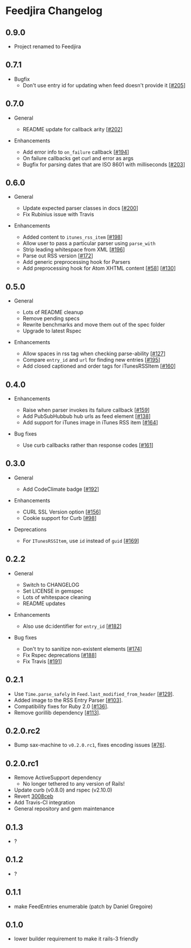 # Feedjira Changelog

## 0.9.0

* Project renamed to Feedjira

## 0.7.1

* Bugfix
  * Don't use entry id for updating when feed doesn't provide it [[#205][]]

[#205]: https://github.com/pauldix/feedzirra/pull/205

## 0.7.0

* General
  * README update for callback arity [[#202][]]

* Enhancements
  * Add error info to `on_failure` callback [[#194][]]
  * On failure callbacks get curl and error as args
  * Bugfix for parsing dates that are ISO 8601 with milliseconds [[#203][]]

[#194]: https://github.com/pauldix/feedzirra/pull/194
[#202]: https://github.com/pauldix/feedzirra/pull/202
[#203]: https://github.com/pauldix/feedzirra/pull/203

## 0.6.0

* General
  * Update expected parser classes in docs [[#200][]]
  * Fix Rubinius issue with Travis

* Enhancements
  * Added content to `itunes_rss_item` [[#198][]]
  * Allow user to pass a particular parser using `parse_with`
  * Strip leading whitespace from XML [[#196][]]
  * Parse out RSS version [[#172][]]
  * Add generic preprocessing hook for Parsers
  * Add preprocessing hook for Atom XHTML content [[#58][]] [[#130][]]

[#58]: https://github.com/pauldix/feedzirra/pull/58
[#130]: https://github.com/pauldix/feedzirra/issues/130
[#172]: https://github.com/pauldix/feedzirra/issues/172
[#196]: https://github.com/pauldix/feedzirra/pull/196
[#198]: https://github.com/pauldix/feedzirra/pull/198
[#200]: https://github.com/pauldix/feedzirra/pull/200

## 0.5.0

* General
  * Lots of README cleanup
  * Remove pending specs
  * Rewrite benchmarks and move them out of the spec folder
  * Upgrade to latest Rspec

* Enhancements
  * Allow spaces in rss tag when checking parse-ability [[#127][]]
  * Compare `entry_id` and `url` for finding new entries [[#195][]]
  * Add closed captioned and order tags for iTunesRSSItem [[#160][]]

[#127]: https://github.com/pauldix/feedzirra/pull/127
[#160]: https://github.com/pauldix/feedzirra/pull/160
[#195]: https://github.com/pauldix/feedzirra/pull/195

## 0.4.0

* Enhancements
  * Raise when parser invokes its failure callback [[#159][]]
  * Add PubSubHubbub hub urls as feed element [[#138][]]
  * Add support for iTunes image in iTunes RSS item [[#164][]]

* Bug fixes
  * Use curb callbacks rather than response codes [[#161][]]

[#138]: https://github.com/pauldix/feedzirra/pull/138
[#159]: https://github.com/pauldix/feedzirra/issues/159
[#161]: https://github.com/pauldix/feedzirra/pull/161
[#164]: https://github.com/pauldix/feedzirra/pull/164

## 0.3.0

* General
  * Add CodeClimate badge [[#192][]]

* Enhancements
  * CURL SSL Version option [[#156][]]
  * Cookie support for Curb [[#98][]]

* Deprecations
  * For `ITunesRSSItem`, use `id` instead of `guid` [[#169][]]

[#98]: https://github.com/pauldix/feedzirra/pull/98
[#156]: https://github.com/pauldix/feedzirra/pull/156
[#169]: https://github.com/pauldix/feedzirra/pull/169
[#192]: https://github.com/pauldix/feedzirra/pull/192

## 0.2.2

* General
  * Switch to CHANGELOG
  * Set LICENSE in gemspec
  * Lots of whitespace cleaning
  * README updates

* Enhancements
  * Also use dc:identifier for `entry_id` [[#182][]]

* Bug fixes
  * Don't try to sanitize non-existent elements [[#174][]]
  * Fix Rspec deprecations [[#188][]]
  * Fix Travis [[#191][]]

[#174]: https://github.com/pauldix/feedzirra/pull/174
[#182]: https://github.com/pauldix/feedzirra/pull/182
[#188]: https://github.com/pauldix/feedzirra/pull/188
[#191]: https://github.com/pauldix/feedzirra/pull/191

## 0.2.1

* Use `Time.parse_safely` in `Feed.last_modified_from_header` [[#129][]].
* Added image to the RSS Entry Parser [[#103][]].
* Compatibility fixes for Ruby 2.0 [[#136][]].
* Remove gorillib dependency [[#113][]].

[#103]: https://github.com/pauldix/feedzirra/pull/103
[#113]: https://github.com/pauldix/feedzirra/pull/113
[#129]: https://github.com/pauldix/feedzirra/pull/129
[#136]: https://github.com/pauldix/feedzirra/pull/136

## 0.2.0.rc2

* Bump sax-machine to `v0.2.0.rc1`, fixes encoding issues [[#76][]].

[#76]: https://github.com/pauldix/feedzirra/issues/76

## 0.2.0.rc1

* Remove ActiveSupport dependency
  * No longer tethered to any version of Rails!
* Update curb (v0.8.0) and rspec (v2.10.0)
* Revert [3008ceb][]
* Add Travis-CI integration
* General repository and gem maintenance

[3008ceb]: https://github.com/pauldix/feedzirra/commit/3008ceb338df1f4c37a211d0aab8a6ad4f584dbc

## 0.1.3

* ?

## 0.1.2

* ?

## 0.1.1

* make FeedEntries enumerable (patch by Daniel Gregoire)

## 0.1.0

* lower builder requirement to make it rails-3 friendly
